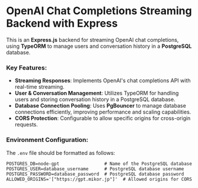 # OpenAI Chat Completions Streaming Backend with Express

This is an **Express.js** backend for streaming OpenAI chat completions, using **TypeORM** to manage users and conversation history in a **PostgreSQL** database.

### Key Features:
- **Streaming Responses**: Implements OpenAI's chat completions API with real-time streaming.
- **User & Conversation Management**: Utilizes TypeORM for handling users and storing conversation history in a PostgreSQL database.
- **Database Connection Pooling**: Uses **PgBouncer** to manage database connections efficiently, improving performance and scaling capabilities.
- **CORS Protection**: Configurable to allow specific origins for cross-origin requests.

### Environment Configuration:
The `.env` file should be formatted as follows:
```env
POSTGRES_DB=node-gpt                 # Name of the PostgreSQL database
POSTGRES_USER=database_username      # PostgreSQL database username
POSTGRES_PASSWORD=database_password  # PostgreSQL database password
ALLOWED_ORIGINS='["https://gpt.mikor.jp"]'  # Allowed origins for CORS
```
